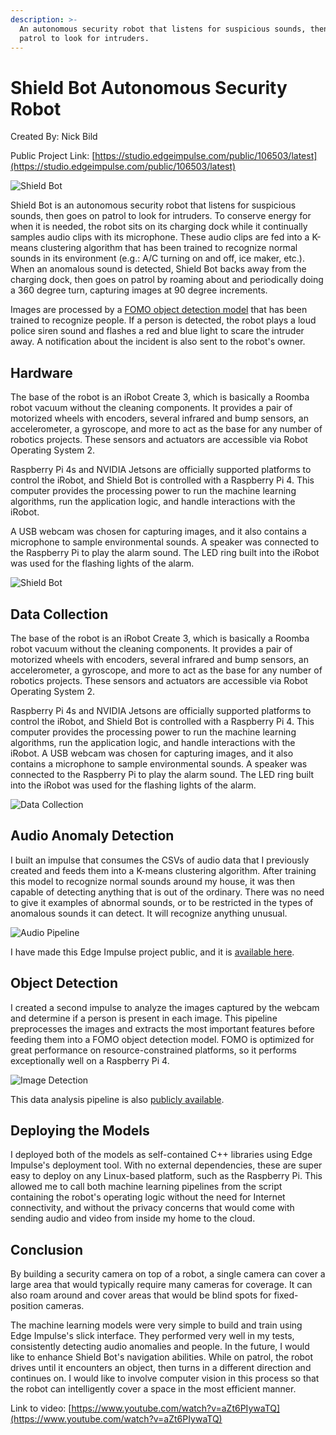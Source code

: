 ```yaml
---
description: >-
  An autonomous security robot that listens for suspicious sounds, then goes on
  patrol to look for intruders.
---
```


# Shield Bot Autonomous Security Robot

Created By: Nick Bild

Public Project Link: [https://studio.edgeimpulse.com/public/106503/latest](https://studio.edgeimpulse.com/public/106503/latest)

![Shield Bot](../.gitbook/assets/shieldbot/shieldbot-1.jpg)

Shield Bot is an autonomous security robot that listens for suspicious sounds, then goes on patrol to look for intruders. To conserve energy for when it is needed, the robot sits on its charging dock while it continually samples audio clips with its microphone. These audio clips are fed into a K-means clustering algorithm that has been trained to recognize normal sounds in its environment (e.g.: A/C turning on and off, ice maker, etc.). When an anomalous sound is detected, Shield Bot backs away from the charging dock, then goes on patrol by roaming about and periodically doing a 360 degree turn, capturing images at 90 degree increments.

Images are processed by a [FOMO object detection model](https://www.edgeimpulse.com/blog/announcing-fomo-faster-objects-more-objects) that has been trained to recognize people. If a person is detected, the robot plays a loud police siren sound and flashes a red and blue light to scare the intruder away. A notification about the incident is also sent to the robot's owner.

## Hardware

The base of the robot is an iRobot Create 3, which is basically a Roomba robot vacuum without the cleaning components. It provides a pair of motorized wheels with encoders, several infrared and bump sensors, an accelerometer, a gyroscope, and more to act as the base for any number of robotics projects. These sensors and actuators are accessible via Robot Operating System 2.

Raspberry Pi 4s and NVIDIA Jetsons are officially supported platforms to control the iRobot, and Shield Bot is controlled with a Raspberry Pi 4. This computer provides the processing power to run the machine learning algorithms, run the application logic, and handle interactions with the iRobot.

A USB webcam was chosen for capturing images, and it also contains a microphone to sample environmental sounds. A speaker was connected to the Raspberry Pi to play the alarm sound. The LED ring built into the iRobot was used for the flashing lights of the alarm.

![Shield Bot](../.gitbook/assets/shieldbot/shieldbot-2.jpg)

## Data Collection

The base of the robot is an iRobot Create 3, which is basically a Roomba robot vacuum without the cleaning components. It provides a pair of motorized wheels with encoders, several infrared and bump sensors, an accelerometer, a gyroscope, and more to act as the base for any number of robotics projects. These sensors and actuators are accessible via Robot Operating System 2.

Raspberry Pi 4s and NVIDIA Jetsons are officially supported platforms to control the iRobot, and Shield Bot is controlled with a Raspberry Pi 4. This computer provides the processing power to run the machine learning algorithms, run the application logic, and handle interactions with the iRobot. A USB webcam was chosen for capturing images, and it also contains a microphone to sample environmental sounds. A speaker was connected to the Raspberry Pi to play the alarm sound. The LED ring built into the iRobot was used for the flashing lights of the alarm.

![Data Collection](../.gitbook/assets/shieldbot/human.jpg)

## Audio Anomaly Detection

I built an impulse that consumes the CSVs of audio data that I previously created and feeds them into a K-means clustering algorithm. After training this model to recognize normal sounds around my house, it was then capable of detecting anything that is out of the ordinary. There was no need to give it examples of abnormal sounds, or to be restricted in the types of anomalous sounds it can detect. It will recognize anything unusual.

![Audio Pipeline](../.gitbook/assets/shieldbot/studio-audio.jpg)

I have made this Edge Impulse project public, and it is [available here](https://studio.edgeimpulse.com/public/106503/latest).

## Object Detection

I created a second impulse to analyze the images captured by the webcam and determine if a person is present in each image. This pipeline preprocesses the images and extracts the most important features before feeding them into a FOMO object detection model. FOMO is optimized for great performance on resource-constrained platforms, so it performs exceptionally well on a Raspberry Pi 4.

![Image Detection](../.gitbook/assets/shieldbot/studio-image.jpg)

This data analysis pipeline is also [publicly available](https://studio.edgeimpulse.com/public/106892/latest).

## Deploying the Models

I deployed both of the models as self-contained C++ libraries using Edge Impulse's deployment tool. With no external dependencies, these are super easy to deploy on any Linux-based platform, such as the Raspberry Pi. This allowed me to call both machine learning pipelines from the script containing the robot's operating logic without the need for Internet connectivity, and without the privacy concerns that would come with sending audio and video from inside my home to the cloud.

## Conclusion

By building a security camera on top of a robot, a single camera can cover a large area that would typically require many cameras for coverage. It can also roam around and cover areas that would be blind spots for fixed-position cameras.

The machine learning models were very simple to build and train using Edge Impulse's slick interface. They performed very well in my tests, consistently detecting audio anomalies and people. In the future, I would like to enhance Shield Bot's navigation abilities. While on patrol, the robot drives until it encounters an object, then turns in a different direction and continues on. I would like to involve computer vision in this process so that the robot can intelligently cover a space in the most efficient manner.

Link to video: [https://www.youtube.com/watch?v=aZt6PIywaTQ](https://www.youtube.com/watch?v=aZt6PIywaTQ)
